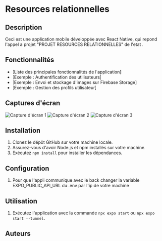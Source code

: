 # Resources relationnelles

## Description
Ceci est une application mobile développée avec React Native, qui repond l'appel a projet "PROJET RESOURCES RELATIONNELLES" de l'etat .

## Fonctionnalités

- [Liste des principales fonctionnalités de l'application]
- [Exemple : Authentification des utilisateurs]
- [Exemple : Envoi et stockage d'images sur Firebase Storage]
- [Exemple : Gestion des profils utilisateur]

## Captures d'écran

![Capture d'écran 1](screenshots/screenshot1.png)
![Capture d'écran 2](screenshots/screenshot2.png)
![Capture d'écran 3](screenshots/screenshot3.png)

## Installation

1. Clonez le dépôt GitHub sur votre machine locale.
2. Assurez-vous d'avoir Node.js et npm installés sur votre machine.
3. Exécutez `npm install` pour installer les dépendances.


## Configuration

1. Pour que l'appli communique avec le back changer la variable EXPO_PUBLIC_API_URL du .env par l'ip de votre machine

## Utilisation

1. Exécutez l'application avec la commande `npx expo start` ou `npx expo start --tunnel`.
   

## Auteurs



